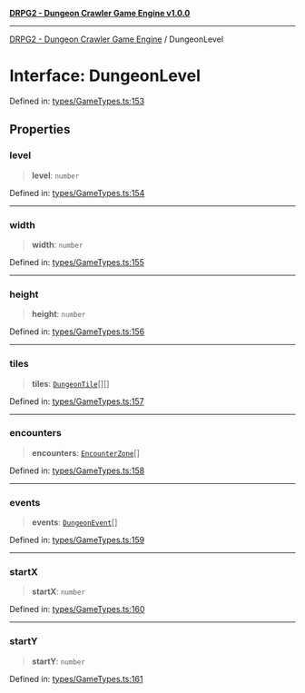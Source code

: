 [**DRPG2 - Dungeon Crawler Game Engine v1.0.0**](../README.md)

***

[DRPG2 - Dungeon Crawler Game Engine](../globals.md) / DungeonLevel

# Interface: DungeonLevel

Defined in: [types/GameTypes.ts:153](https://github.com/the4ofus/drpg2/blob/main/src/types/GameTypes.ts#L153)

## Properties

### level

> **level**: `number`

Defined in: [types/GameTypes.ts:154](https://github.com/the4ofus/drpg2/blob/main/src/types/GameTypes.ts#L154)

***

### width

> **width**: `number`

Defined in: [types/GameTypes.ts:155](https://github.com/the4ofus/drpg2/blob/main/src/types/GameTypes.ts#L155)

***

### height

> **height**: `number`

Defined in: [types/GameTypes.ts:156](https://github.com/the4ofus/drpg2/blob/main/src/types/GameTypes.ts#L156)

***

### tiles

> **tiles**: [`DungeonTile`](DungeonTile.md)[][]

Defined in: [types/GameTypes.ts:157](https://github.com/the4ofus/drpg2/blob/main/src/types/GameTypes.ts#L157)

***

### encounters

> **encounters**: [`EncounterZone`](EncounterZone.md)[]

Defined in: [types/GameTypes.ts:158](https://github.com/the4ofus/drpg2/blob/main/src/types/GameTypes.ts#L158)

***

### events

> **events**: [`DungeonEvent`](DungeonEvent.md)[]

Defined in: [types/GameTypes.ts:159](https://github.com/the4ofus/drpg2/blob/main/src/types/GameTypes.ts#L159)

***

### startX

> **startX**: `number`

Defined in: [types/GameTypes.ts:160](https://github.com/the4ofus/drpg2/blob/main/src/types/GameTypes.ts#L160)

***

### startY

> **startY**: `number`

Defined in: [types/GameTypes.ts:161](https://github.com/the4ofus/drpg2/blob/main/src/types/GameTypes.ts#L161)
